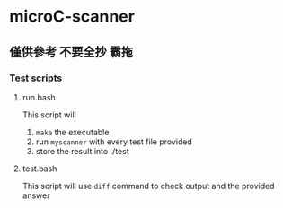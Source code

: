 # microC-scanner

## 僅供參考 不要全抄 霸拖

### Test scripts
1. run.bash
   
   This script will
   1.   ```make``` the executable
   2.   run ```myscanner``` with every test file provided
   3.   store the result into ./test

2. test.bash

    This script will use ```diff``` command to check output and the provided answer